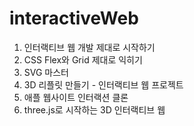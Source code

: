 # interactiveWeb

1.  인터랙티브 웹 개발 제대로 시작하기
2.  CSS Flex와 Grid 제대로 익히기
3.  SVG 마스터
4.  3D 리플릿 만들기 - 인터랙티브 웹 프로젝트
5.  애플 웹사이트 인터랙션 클론
6.  three.js로 시작하는 3D 인터랙티브 웹
